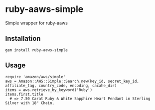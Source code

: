# ruby-aaws-simple
Simple wrapper for ruby-aaws

## Installation
    gem install ruby-aaws-simple

## Usage
    require 'amazon/aws/simple'
    aws = Amazon::AWS::Simple::Search.new(key_id, secret_key_id, affiliate_tag, country_code, encoding, cacahe_dir)
    items = aws.retrieve_by_keyword('Ruby')
    items.first.title
      # => 7.50 Carat Ruby & White Sapphire Heart Pendant in Sterling Silver with 18" Chain,

